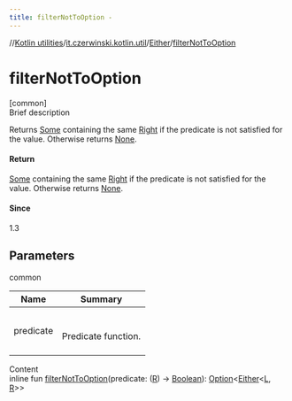 ```yaml
---
title: filterNotToOption -
---
```

//[Kotlin utilities](../../index.html)/[it.czerwinski.kotlin.util](../index.html)/[Either](index.html)/[filterNotToOption](filter-not-to-option.html)



# filterNotToOption  
[common]  
Brief description  


Returns [Some](../-some/index.html) containing the same [Right](../-right/index.html) if the predicate is not satisfied for the value. Otherwise returns [None](../-none/index.html).



#### Return  


[Some](../-some/index.html) containing the same [Right](../-right/index.html) if the predicate is not satisfied for the value. Otherwise returns [None](../-none/index.html).



#### Since  


1.3



## Parameters  
  
common  
  
|  Name|  Summary| 
|---|---|
| predicate| <br><br>Predicate function.<br><br>
  
  
Content  
inline fun [filterNotToOption](filter-not-to-option.html)(predicate: ([R](index.html)) -> [Boolean](https://kotlinlang.org/api/latest/jvm/stdlib/kotlin/-boolean/index.html)): [Option](../-option/index.html)<[Either](index.html)<[L](index.html), [R](index.html)>>  



